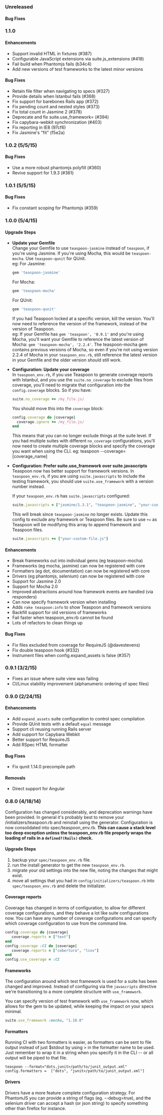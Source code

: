 ### Unreleased

#### Bug Fixes


### 1.1.0

#### Enhancements

* Support invalid HTML in fixtures (#387)
* Configurable JavaScript extensions via suite.js_extensions (#418)
* Fail build when Phantomjs fails (b34c4)
* Add new versions of test frameworks to the latest minor versions

#### Bug Fixes

* Retain file filter when navigating to specs (#327)
* Provide details when Istanbul fails (#368)
* Fix support for barebones Rails app (#372)
* Fix pending count and nested styles (#373)
* Fix total count in Jasmine 2 (#378)
* Deprecate and fix suite.use_framework= (#394)
* Fix capybara-webkit synchronization (#403)
* Fix reporting in IE8 (97cf6)
* Fix Jasmine's "fit" (f5e2a)


### 1.0.2 (5/5/15)

#### Bug Fixes

* Use a more robust phantomjs polyfill (#360)
* Revive support for 1.9.3 (#361)


### 1.0.1 (5/5/15)

#### Bug Fixes

* Fix constant scoping for Phantomjs (#359)


### 1.0.0 (5/4/15)

#### Upgrade Steps

- **Update your Gemfile**<br>
  Change your Gemfile to use `teaspoon-jasmine` instead of `teaspoon`, if you're using Jasmine. If you're using Mocha, this would be `teaspoon-mocha`. Use `teaspoon-qunit` for QUnit.<br>
  eg: For Jasmine:
  ```ruby
  gem 'teaspoon-jasmine'
  ```
  For Mocha:
  ```ruby
  gem 'teaspoon-mocha'
  ```
  For QUnit:
  ```ruby
  gem 'teaspoon-qunit'
  ```

  If you had Teaspoon locked at a specific version, kill the version. You'll now need to reference the version of the framework, instead of the version of Teaspoon.<br>
  eg: If your Gemfile has `gem 'teaspoon', '0.9.1'` and you're using Mocha, you'll want your Gemfile to reference the latest version of Mocha: `gem 'teaspoon-mocha', '2.2.4'`. The teaspoon-mocha gem contains previous versions of Mocha, so even if you're not using version 2.2.4 of Mocha in your `teaspoon_env.rb`, still reference the latest version in your Gemfile and the older version should still work.

- **Configuration: Update your coverage**<br>
  In `teaspoon_env.rb`, if you use Teaspoon to generate coverage reports with Istanbul, and you use the `suite.no_coverage` to exclude files from coverage, you'll need to migrate that configuration into the `config.coverage` blocks. So if you have:

  ```ruby
  suite.no_coverage += /my_file.js/
  ```

  You should move this into the `coverage` block:

  ```ruby
  config.coverage do |coverage|
    coverage.ignore += /my_file.js/
  end
  ```

  This means that you can no longer exclude things at the suite level. If you had multiple suites with different `no_coverage` configurations, you'll now need to create multiple coverage blocks and specify the coverage you want when using the CLI.
  eg: teaspoon --coverage=[coverage_name]

- **Configuration: Prefer suite.use_framework over suite.javascripts**<br>
  Teaspoon now has better support for framework versions. In `teaspoon_env.rb`, if you are using `suite.javascripts` to include the testing framework, you should use `suite.use_framework` with a version number instead.

  If your `teaspoon_env.rb` has `suite.javascripts` configured:

  ```ruby
  suite.javascripts = ["jasmine/1.3.1", "teaspoon-jasmine", "your-custom-file.js"]
  ```

  This will break since `teaspoon-jasmine` no longer exists. Update this config to exclude any framework or Teaspoon files. Be sure to use `+=` as Teaspoon will be modifying this array to append framework and Teaspoon files.

  ```ruby
  suite.javascripts += ["your-custom-file.js"]
  ```

#### Enhancements

* Break frameworks out into individual gems (eg teaspoon-mocha)
* Frameworks (eg mocha, jasmine) can now be registered with core
* Formatters (eg dot, documentation) can now be registered with core
* Drivers (eg phantomjs, selenium) can now be registered with core
* Support for Jasmine 2.0
* Support for Mocha 2.0
* Improved abstractions around how framework events are handled (via responders)
* Can now specify framework version when installing
* Adds `rake teaspoon:info` to show Teaspoon and framework versions
* Backfill support for old versions of frameworks
* Fail faster when teaspoon_env.rb cannot be found
* Lots of refactors to clean things up

#### Bug Fixes

* Fix files excluded from coverage for RequireJS (@davestevens)
* Fix double teaspoon hook (#332)
* Instrument files when config.expand_assets is false (#357)


### 0.9.1 (3/2/15)

* Fixes an issue where suite view was failing
* CI/Linux stability improvement (alphanumeric ordering of spec files)


### 0.9.0 (2/24/15)

#### Enhancements

* Add `expand_assets` suite configuration to control spec compilation
* Provide QUnit tests with a default `equal` message
* Support cli reusing running Rails server
* Add support for Capybara Webkit
* Better support for RequireJS
* Add RSpec HTML formatter

#### Bug Fixes

* Fix qunit 1.14.0 precompile path

#### Removals

* Direct support for Angular


### 0.8.0 (4/18/14)

Configuration has changed considerably, and deprecation warnings have been provided. In general it's probably best to remove your /initializers/teaspoon.rb and reinstall using the generator. Configuration is now consolidated into spec/teaspoon_env.rb. **This can cause a stack level too deep exception unless the teaspoon_env.rb file properly wraps the loading of rails in a `defined?(Rails)` check.**

#### Upgrade Steps

1. backup your `spec/teaspoon_env.rb` file.
2. run the install generator to get the new `teaspoon_env.rb`.
3. migrate your old settings into the new file, noting the changes that might exist.
4. move all settings that you had in `config/initializers/teaspoon.rb` into `spec/teaspoon_env.rb` and delete the initializer.

#### Coverage reports

Coverage has changed in terms of configuration, to allow for different coverage configurations, and they behave a lot like suite configurations now. You can have any number of coverage configurations and can specify which coverage configuration to use from the command line.

```ruby
config.coverage do |coverage|
   coverage.reports = ["text"]
end
config.coverage :CI do |coverage|
   coverage.reports = ["cobertura", "lcov"]
end
config.use_coverage = :CI
```

#### Frameworks

The configuration around which test framework is used for a suite has been changed and improved. Instead of configuring via the `javascripts` directive we're transitioning to a more complete structure with `use_framework`.

You can specify version of test framework with `use_framework` now, which allows for the gem to be updated, while keeping the impact on your specs minimal.

```ruby
suite.use_framework :mocha, "1.10.0"
```

#### Formatters

Running CI with two formatters is easier, as formatters can be sent to file output instead of just $stdout by using > in the formatter name to be used. Just remember to wrap it in a string when you specify it in the CLI -- or all output will be piped to that file.

```
teaspoon --format="dots,junit>/path/to/junit_output.xml"
config.formatters =  ["dots", "junit>/path/to/junit_output.xml"]
```

#### Drivers

Drivers have a more feature complete configuration strategy. For PhantomJS you can provide a string of flags (eg. --debug=true), and the selenium driver can accept a hash (or json string) to specify something other than firefox for instance.
